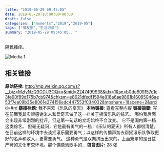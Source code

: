 ```yaml
---
title: "2019-05-29 09:45:05"
date: 2019-05-29T10:00:00+08:00
draft: false
categories: ["moments","2019","2019-05"]
tags: ["朋友圈","生活记录"]
summary: "2019-05-29 09:45:05..."
---
```


隔靴搔痒。

![Media 1](/Moments/photos/2019-05-29/201905290945050.jpg)

## 相关链接

**原始链接:** http://mp.weixin.qq.com/s?__biz=MzIyNzQ3ODU3OQ==&mid=2247499938&idx=1&sn=b0dc609157c1c3fe90f89d175b7cb974&chksm=e8621dfedf1594e818a6ae9861b16095046ae53f7ea09b35e8061e274156edc447553f034032&mpshare=1&scene=2&srcid=#rd
**链接标题:** 我不喜欢《乐队的夏天》
**本地链接:** [查看完整内容](/link_content/2019/05/2019-05-29/link_content/)
**链接摘要:** 写在前面我其实很感谢米未和爱奇艺做了这一档关于摇滚乐队的综艺。 哪怕我后面会出现非常剧烈的批评，但这第一句话的立场始终不会改变。 它不是国内第一档这类综艺。 但毫无疑问，它是最有勇气的一档：《乐队的夏天》所有人都很清楚，在目前这样的环境中去谈摇滚乐需要勇气；以这样的传播声势去帮摇滚乐队争取更好的名声和收入，更需要勇气。 这种勇气是双向挤压出来的。上面笼罩的是日益严苛的文化审查环境。那个偶像派歌手的...
**包含图片:** 28 张

